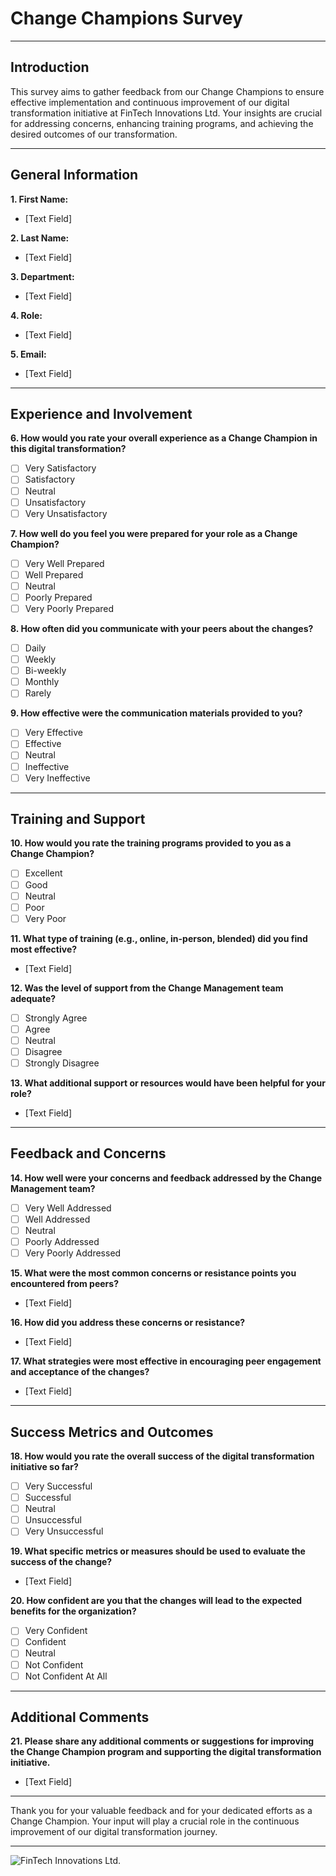 
# Change Champions Survey

---

## Introduction
This survey aims to gather feedback from our Change Champions to ensure effective implementation and continuous improvement of our digital transformation initiative at FinTech Innovations Ltd. Your insights are crucial for addressing concerns, enhancing training programs, and achieving the desired outcomes of our transformation.

---

## General Information

**1. First Name:**
- [Text Field]

**2. Last Name:**
- [Text Field]

**3. Department:**
- [Text Field]

**4. Role:**
- [Text Field]

**5. Email:**
- [Text Field]

---

## Experience and Involvement

**6. How would you rate your overall experience as a Change Champion in this digital transformation?**
- [ ] Very Satisfactory
- [ ] Satisfactory
- [ ] Neutral
- [ ] Unsatisfactory
- [ ] Very Unsatisfactory

**7. How well do you feel you were prepared for your role as a Change Champion?**
- [ ] Very Well Prepared
- [ ] Well Prepared
- [ ] Neutral
- [ ] Poorly Prepared
- [ ] Very Poorly Prepared

**8. How often did you communicate with your peers about the changes?**
- [ ] Daily
- [ ] Weekly
- [ ] Bi-weekly
- [ ] Monthly
- [ ] Rarely

**9. How effective were the communication materials provided to you?**
- [ ] Very Effective
- [ ] Effective
- [ ] Neutral
- [ ] Ineffective
- [ ] Very Ineffective

---

## Training and Support

**10. How would you rate the training programs provided to you as a Change Champion?**
- [ ] Excellent
- [ ] Good
- [ ] Neutral
- [ ] Poor
- [ ] Very Poor

**11. What type of training (e.g., online, in-person, blended) did you find most effective?**
- [Text Field]

**12. Was the level of support from the Change Management team adequate?**
- [ ] Strongly Agree
- [ ] Agree
- [ ] Neutral
- [ ] Disagree
- [ ] Strongly Disagree

**13. What additional support or resources would have been helpful for your role?**
- [Text Field]

---

## Feedback and Concerns

**14. How well were your concerns and feedback addressed by the Change Management team?**
- [ ] Very Well Addressed
- [ ] Well Addressed
- [ ] Neutral
- [ ] Poorly Addressed
- [ ] Very Poorly Addressed

**15. What were the most common concerns or resistance points you encountered from peers?**
- [Text Field]

**16. How did you address these concerns or resistance?**
- [Text Field]

**17. What strategies were most effective in encouraging peer engagement and acceptance of the changes?**
- [Text Field]

---

## Success Metrics and Outcomes

**18. How would you rate the overall success of the digital transformation initiative so far?**
- [ ] Very Successful
- [ ] Successful
- [ ] Neutral
- [ ] Unsuccessful
- [ ] Very Unsuccessful

**19. What specific metrics or measures should be used to evaluate the success of the change?**
- [Text Field]

**20. How confident are you that the changes will lead to the expected benefits for the organization?**
- [ ] Very Confident
- [ ] Confident
- [ ] Neutral
- [ ] Not Confident
- [ ] Not Confident At All

---

## Additional Comments

**21. Please share any additional comments or suggestions for improving the Change Champion program and supporting the digital transformation initiative.**
- [Text Field]

---

Thank you for your valuable feedback and for your dedicated efforts as a Change Champion. Your input will play a crucial role in the continuous improvement of our digital transformation journey.

---

![FinTech Innovations Ltd.](https://via.placeholder.com/600x200)
```


